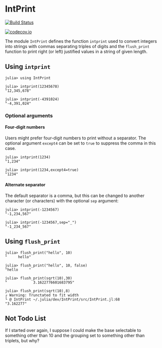 # IntPrint


[![Build Status](https://travis-ci.org/scheinerman/IntPrint.jl.svg?branch=master)](https://travis-ci.org/scheinerman/IntPrint.jl)

[![codecov.io](http://codecov.io/github/scheinerman/IntPrint.jl/coverage.svg?branch=master)](http://codecov.io/github/scheinerman/IntPrint.jl?branch=master)

The module `IntPrint` defines the function `intprint` used to convert
integers into strings with commas separating triples of digits and the
`flush_print` function to print right (or left) justified values in a
string of given length.

## Using `intprint`

```
julia> using IntPrint

julia> intprint(12345678)
"12,345,678"

julia> intprint(-4391024)
"-4,391,024"
```

### Optional arguments

#### Four-digit numbers

Users might prefer four-digit numbers to print without a separator.
The optional argument `except4` can be set to `true` to suppress the
comma in this case.
```
julia> intprint(1234)
"1,234"

julia> intprint(1234,except4=true)
"1234"
```

#### Alternate separator

The default separator is a comma, but this can be changed
to another character (or characters) with the optional `sep`
argument:
```
julia> intprint(-1234567)
"-1,234,567"

julia> intprint(-1234567,sep="_")
"-1_234_567"
```

## Using `flush_print`

```
julia> flush_print("hello", 10)
"     hello"

julia> flush_print("hello", 10, false)
"hello     "

julia> flush_print(sqrt(10),30)
"            3.1622776601683795"

julia> flush_print(sqrt(10),8)
┌ Warning: Trunctated to fit width
└ @ IntPrint ~/.julia/dev/IntPrint/src/IntPrint.jl:68
"3.162277"
```

## Not Todo List

If I started over again, I suppose I could make the
base selectable to something other than 10
and the grouping set to something other than triplets,
but why?
